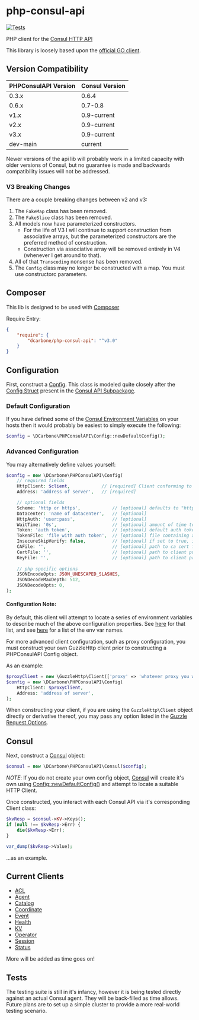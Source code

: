 # php-consul-api

[![Tests](https://github.com/dcarbone/php-consul-api/actions/workflows/tests.yaml/badge.svg)](https://github.com/dcarbone/php-consul-api/actions/workflows/tests.yaml)

PHP client for the [Consul HTTP API](https://www.consul.io/docs/agent/http.html)

This library is loosely based upon the [official GO client](https://github.com/hashicorp/consul/tree/main/api).

## Version Compatibility

| PHPConsulAPI Version | Consul Version |
|----------------------|----------------|
| 0.3.x                | 0.6.4          |
| 0.6.x                | 0.7-0.8        |
| v1.x                 | 0.9-current    |
| v2.x                 | 0.9-current    |
| v3.x                 | 0.9-current    |
| dev-main             | current        |

Newer versions of the api lib will probably work in a limited capacity with older versions of Consul, but no guarantee
is made and backwards compatibility issues will not be addressed.

### V3 Breaking Changes

There are a couple breaking changes between v2 and v3:

1. The `FakeMap` class has been removed.
2. The `FakeSlice` class has been removed.
3. All models now have parameterized constructors. 
    * For the life of V3 I will continue to support construction from associative arrays, but the parameterized 
      constructors are the preferred method of construction.
    * Construction via associative array will be removed entirely in V4 (whenever I get around to that).
4. All of that `Transcoding` nonsense has been removed.
5. The `Config` class may no longer be constructed with a map.  You must use constructorc parameters.

## Composer

This lib is designed to be used with [Composer](https://getcomposer.org)

Require Entry:

```json
{
    "require": {
        "dcarbone/php-consul-api": "^v3.0"
    }
}
```

## Configuration

First, construct a [Config](./src/Config.php). This class is modeled quite closely after the
[Config Struct](https://github.com/hashicorp/consul/blob/7736539db5305d267b2fd4faa6e86590ca20e556/api/api.go#L339) present in the
[Consul API Subpackage](https://github.com/hashicorp/consul/tree/v1.17.2/api).

### Default Configuration

If you have defined some of the [Consul Environment Variables](https://www.consul.io/docs/agent/options.html)
on your hosts then it would probably be easiest to simply execute the following:

```php
$config = \DCarbone\PHPConsulAPI\Config::newDefaultConfig();
```

### Advanced Configuration

You may alternatively define values yourself:

```php
$config = new \DCarbone\PHPConsulAPI\Config(
    // required fields
    HttpClient: $client,            // [required] Client conforming to GuzzleHttp\ClientInterface
    Address: 'address of server',   // [required]

    // optional fields
    Scheme: 'http or https',            // [optional] defaults to "http"
    Datacenter: 'name of datacenter',   // [optional]
    HttpAuth: 'user:pass',              // [optional]
    WaitTime: '0s',                     // [optional] amount of time to wait on certain blockable endpoints.  go time duration string format. 
    Token: 'auth token',                // [optional] default auth token to use
    TokenFile: 'file with auth token',  // [optional] file containing auth token string
    InsecureSkipVerify: false,          // [optional] if set to true, ignores all SSL validation
    CAFile: '',                         // [optional] path to ca cert file, see http://docs.guzzlephp.org/en/latest/request-options.html#verify
    CertFile: '',                       // [optional] path to client public key.  if set, requires KeyFile also be set
    KeyFile: '',                        // [optional] path to client private key.  if set, requires CertFile also be set
    
    // php specific options
    JSONEncodeOpts: JSON_UNESCAPED_SLASHES,
    JSONDecodeMaxDepth: 512,
    JSONDecodeOpts: 0,
);
```

#### Configuration Note:

By default, this client will attempt to locate a series of environment variables to describe much of the above
configuration properties.  See [here](./src/Config.php) for that list, and see [here](./src/Consul.php) for
a list of the env var names.

For more advanced client configuration, such as proxy configuration, you must construct your own GuzzleHttp client
prior to constructing a PHPConsulAPI Config object.

As an example:

```php
$proxyClient = new \GuzzleHttp\Client(['proxy' => 'whatever proxy you want']]);
$config = new \DCarbone\PHPConsulAPI\Config(
    HttpClient: $proxyClient,
    Address: 'address of server',
);
```

When constructing your client, if you are using the `GuzzleHttp\Client` object directly or derivative thereof, you may
pass any option listed in the [Guzzle Request Options](http://docs.guzzlephp.org/en/latest/request-options.html).

## Consul

Next, construct a [Consul](./src/Consul.php) object:

```php
$consul = new \DCarbone\PHPConsulAPI\Consul($config);
```

*NOTE*: If you do not create your own config object, [Consul](./src/Consul.php) will create it's own
using [Config::newDefaultConfig()](./src/Config.php) and attempt to locate a suitable HTTP Client.

Once constructed, you interact with each Consul API via it's corresponding Client class:

```php
$kvResp = $consul->KV->Keys();
if (null !== $kvResp->Err) {
    die($kvResp->Err);
}

var_dump($kvResp->Value);
```

...as an example.

## Current Clients

- [ACL](./src/ACL/ACLClient.php)
- [Agent](./src/Agent/AgentClient.php)
- [Catalog](./src/Catalog/CatalogClient.php)
- [Coordinate](./src/Coordinate/CoordinateClient.php)
- [Event](./src/Event/EventClient.php)
- [Health](./src/Health/HealthClient.php)
- [KV](./src/KV/KVClient.php)
- [Operator](./src/Operator/OperatorClient.php)
- [Session](./src/Session/SessionClient.php)
- [Status](./src/Status/StatusClient.php)

More will be added as time goes on!

## Tests

The testing suite is still in it's infancy, however it is being tested directly against an actual Consul agent.
They will be back-filled as time allows.  Future plans are to set up a simple cluster to provide a more real-world
testing scenario.
